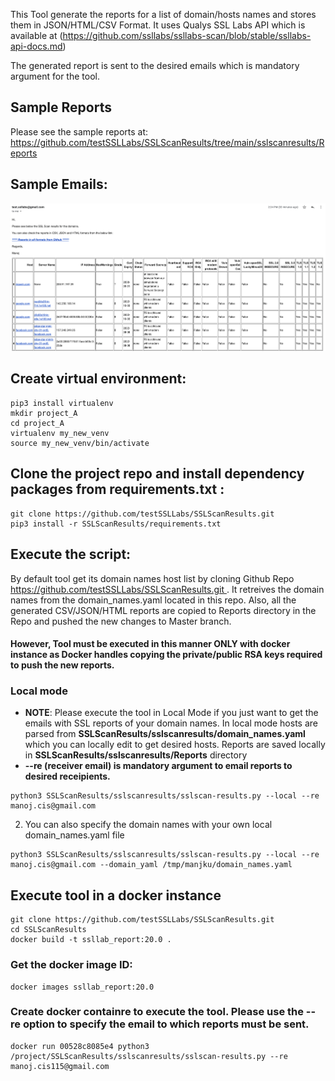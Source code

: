 This Tool generate the reports for a list of domain/hosts names and stores them in JSON/HTML/CSV Format. It uses Qualys SSL Labs API which is available at (https://github.com/ssllabs/ssllabs-scan/blob/stable/ssllabs-api-docs.md)

The generated report is sent to the desired emails which is mandatory argument for the tool. 

## Sample Reports
Please see the sample reports at: https://github.com/testSSLLabs/SSLScanResults/tree/main/sslscanresults/Reports

## Sample Emails:
![alt text](sslscanresults/sample_ssllabs_reports_email.png "Sample Email Content")

## Create virtual environment:
```
pip3 install virtualenv
mkdir project_A
cd project_A
virtualenv my_new_venv
source my_new_venv/bin/activate
```

## Clone the project repo and install dependency packages from requirements.txt :
```
git clone https://github.com/testSSLLabs/SSLScanResults.git
pip3 install -r SSLScanResults/requirements.txt
```

## Execute the script:
By default tool get its domain names host list by cloning Github Repo [https://github.com/testSSLLabs/SSLScanResults.git ](https://github.com/testSSLLabs/SSLLab_hosts_and_report). It retreives the domain names from the domain_names.yaml located in this repo. 
Also, all the generated CSV/JSON/HTML reports are copied to Reports directory in the Repo and pushed the new changes to Master branch. 
#### However, Tool must be executed in this manner ONLY with docker instance as Docker handles copying the private/public RSA keys required to push the new reports. 


### Local mode
- **NOTE**: Please execute the tool in Local Mode if you just want to get the emails with SSL reports of your domain names. In local mode
            hosts are parsed from  **SSLScanResults/sslscanresults/domain_names.yaml** which you can locally edit to get desired hosts. 
            Reports are saved locally in **SSLScanResults/sslscanresults/Reports** directory
- **--re (receiver email) is mandatory argument to email reports to desired receipients.**
``` 
python3 SSLScanResults/sslscanresults/sslscan-results.py --local --re manoj.cis@gmail.com
```


2. You can also specify the domain names with your own local domain_names.yaml file
``` 
python3 SSLScanResults/sslscanresults/sslscan-results.py --local --re manoj.cis@gmail.com --domain_yaml /tmp/manjku/domain_names.yaml
``` 

## Execute tool in a docker instance
``` 
git clone https://github.com/testSSLLabs/SSLScanResults.git
cd SSLScanResults
docker build -t ssllab_report:20.0 .
``` 

### Get the docker image ID:
``` 
docker images ssllab_report:20.0
``` 

### Create docker containre to execute the tool. Please use the --re option to specify the email to which reports must be sent.
``` 
docker run 00528c8085e4 python3 /project/SSLScanResults/sslscanresults/sslscan-results.py --re manoj.cis115@gmail.com
``` 
